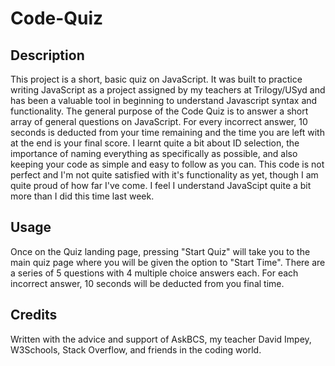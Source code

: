 # Code-Quiz
## Description
This project is a short, basic quiz on JavaScript. It was built to practice writing JavaScript as a project assigned by my teachers at Trilogy/USyd and has been a valuable tool in
beginning to understand Javascript syntax and functionality.
The general purpose of the Code Quiz is to answer a short array of general questions on JavaScript. For every incorrect answer, 10 seconds is deducted from your time remaining and the time you are left with at the end is your final score.
I learnt quite a bit about ID selection, the importance of naming everything as specifically as possible, and also keeping your code as simple and easy to follow as you can.
This code is not perfect and I'm not quite satisfied with it's functionality as yet, though I am quite proud of how far I've come. I feel I understand JavaScipt quite a bit more than I did this time last week.


## Usage
Once on the Quiz landing page, pressing "Start Quiz" will take you to the main quiz page where you will be given the option to "Start Time". There are a series of 5 questions with 4 multiple choice answers each. For each incorrect answer, 10 seconds will be deducted from you final time.

## Credits
Written with the advice and support of AskBCS, my teacher David Impey, W3Schools, Stack Overflow, and friends in the coding world.

